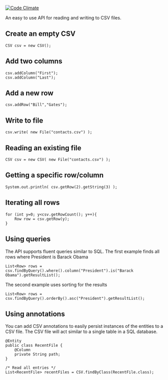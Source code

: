 
[![Code Climate](https://codeclimate.com/github/laukvik/LaukvikCSV/badges/gpa.svg)](https://codeclimate.com/github/laukvik/LaukvikCSV)



An easy to use API for reading and writing to CSV files.

Create an empty CSV
--------------------------------------------------------------------------------

    CSV csv = new CSV();
    
Add two columns
--------------------------------------------------------------------------------

    csv.addColumn("First");
    csv.addColumn("Last");
    
Add a new row
--------------------------------------------------------------------------------

    csv.addRow("Bill","Gates");

Write to file
--------------------------------------------------------------------------------

    csv.write( new File("contacts.csv") );
    
Reading an existing file
--------------------------------------------------------------------------------

    CSV csv = new CSV( new File("contacts.csv") );

Getting a specific row/column
--------------------------------------------------------------------------------

    System.out.println( csv.getRow(2).getString(3) );

Iterating all rows
--------------------------------------------------------------------------------

    for (int y=0; y<csv.getRowCount(); y++){
        Row row = csv.getRow(y);
    }

Using queries
--------------------------------------------------------------------------------
The API supports fluent queries similar to SQL. The first example finds all rows where President is Barack Obama

    List<Row> rows = csv.findByQuery().where().column("President").is("Barack Obama").getResultList();
    
The second example uses sorting for the results
    
    List<Row> rows = csv.findByQuery().orderBy().asc("President").getResultList();



Using annotations
--------------------------------------------------------------------------------
You can add CSV annotations to easily persist instances of the entities to
a CSV file. The CSV file will act similar to a single table in a SQL database.


    @Entity
    public class RecentFile {
        @Column
        private String path;
    }

    /* Read all entries */
    List<RecentFile> recentFiles = CSV.findByClass(RecentFile.class);




